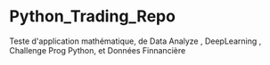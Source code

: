 # Python_Trading_Repo
Teste d'application mathématique, de Data Analyze , DeepLearning , Challenge Prog Python, et Données Finnancière
